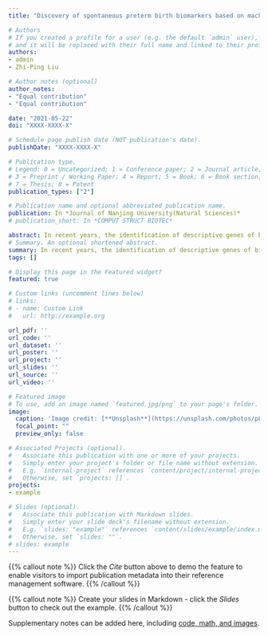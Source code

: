 ```yaml
---
title: "Discovery of spontaneous preterm birth biomarkers based on machine learning"

# Authors
# If you created a profile for a user (e.g. the default `admin` user), write the username (folder name) here 
# and it will be replaced with their full name and linked to their profile.
authors:
- admin
- Zhi-Ping Liu

# Author notes (optional)
author_notes:
- "Equal contribution"
- "Equal contribution"

date: "2021-05-22"
doi: "XXXX-XXXX-X"

# Schedule page publish date (NOT publication's date).
publishDate: "XXXX-XXXX-X"

# Publication type.
# Legend: 0 = Uncategorized; 1 = Conference paper; 2 = Journal article;
# 3 = Preprint / Working Paper; 4 = Report; 5 = Book; 6 = Book section;
# 7 = Thesis; 8 = Patent
publication_types: ["2"]

# Publication name and optional abbreviated publication name.
publication: In *Journal of Nanjing University(Natural Sciences)*
# publication_short: In *COMPUT STRUCT BIOTEC*

abstract: In recent years, the identification of descriptive genes of biomarkers based on gene expression microarray data has attracted much attention in the field of bioinformatics. The successful identification of spontaneous preterm birth (SPTB) biomarkers is conducive to reducing the risk of preterm birth in pregnant women and has important research value. In this paper, we propose a method for identifying biomarkers of SPTB from publically available gene expression data. First, it downloads SPTB gene expression data from public databases, uses SVM-RFE for gene feature selection, and compares it with other machine learning and feature selection methods, namely AB-RFE, NN-RFE, RF-RFE and KNN-RFE. With the help of accuracy (Acc), precision (Pre), sensitivity (Sn), specificity (Sp), F-measure and AUC value, the classification performances are evaluated. Then, the top-ranked genes of SVM-RFE are intersected with the top-ranked genes of the other four methods as the identified SPTB biomarkers, which are sequentially justified by cluster analysis, correlation analysis and functional enrichment analysis. Finally, an SVM classifier is constructed to verify the identified biomarkers on an independent dataset. The results show that machine learning methods are effective for SPTB biomarkers discovery. This method can realize the possibility of SPTB non-invasively before women’s pregnancy, reduce the dependence on artificial identification, and reduce the risk of premature delivery of pregnant women.
# Summary. An optional shortened abstract.
summary: In recent years, the identification of descriptive genes of biomarkers based on gene expression microarray data has attracted much attention in the field of bioinformatics.
tags: []

# Display this page in the Featured widget?
featured: true

# Custom links (uncomment lines below)
# links:
# - name: Custom Link
#   url: http://example.org

url_pdf: ''
url_code: ''
url_dataset: ''
url_poster: ''
url_project: ''
url_slides: ''
url_source: ''
url_video: ''

# Featured image
# To use, add an image named `featured.jpg/png` to your page's folder. 
image:
  caption: 'Image credit: [**Unsplash**](https://unsplash.com/photos/pLCdAaMFLTE)'
  focal_point: ""
  preview_only: false

# Associated Projects (optional).
#   Associate this publication with one or more of your projects.
#   Simply enter your project's folder or file name without extension.
#   E.g. `internal-project` references `content/project/internal-project/index.md`.
#   Otherwise, set `projects: []`.
projects:
- example

# Slides (optional).
#   Associate this publication with Markdown slides.
#   Simply enter your slide deck's filename without extension.
#   E.g. `slides: "example"` references `content/slides/example/index.md`.
#   Otherwise, set `slides: ""`.
# slides: example
---
```


{{% callout note %}}
Click the *Cite* button above to demo the feature to enable visitors to import publication metadata into their reference management software.
{{% /callout %}}

{{% callout note %}}
Create your slides in Markdown - click the *Slides* button to check out the example.
{{% /callout %}}

Supplementary notes can be added here, including [code, math, and images](https://wowchemy.com/docs/writing-markdown-latex/).
